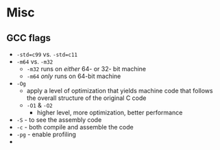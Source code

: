 # Misc

## GCC flags

- `-std=c99` vs. `-std=c11`
- `-m64` vs. `-m32`
  - `-m32` runs on _either_ 64- or 32- bit machine
  - `-m64` _only_ runs on 64-bit machine
- `-Og`
  - apply a level of optimization that yields machine code that follows the overall structure of the original C code
  - `-O1` & `-O2`
    - higher level, more optimization, better performance
- `-S` - to see the assembly code
- `-c` - both compile and assemble the code
- `-pg` - enable profiling
-
